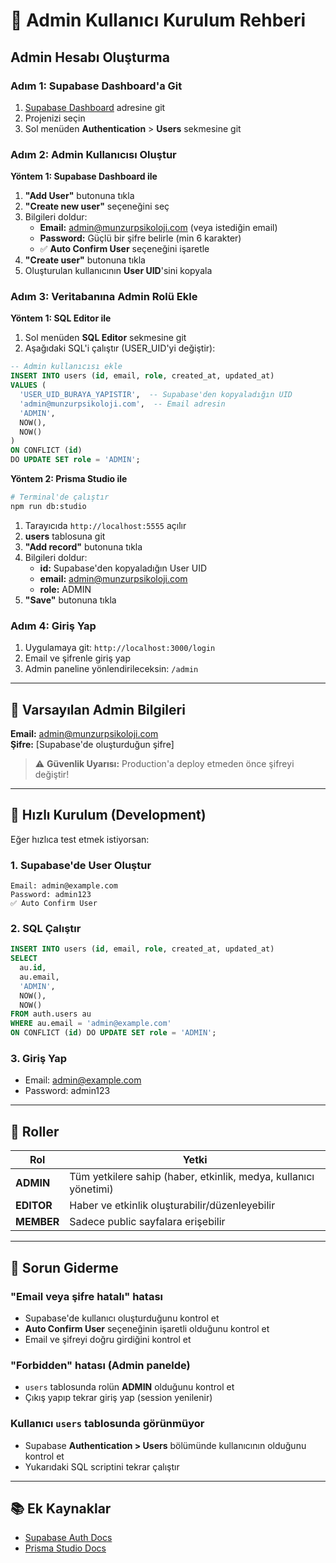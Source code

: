 # 🔐 Admin Kullanıcı Kurulum Rehberi

## Admin Hesabı Oluşturma

### Adım 1: Supabase Dashboard'a Git

1. [Supabase Dashboard](https://supabase.com/dashboard) adresine git
2. Projenizi seçin
3. Sol menüden **Authentication** > **Users** sekmesine git

### Adım 2: Admin Kullanıcısı Oluştur

**Yöntem 1: Supabase Dashboard ile**

1. **"Add User"** butonuna tıkla
2. **"Create new user"** seçeneğini seç
3. Bilgileri doldur:
   - **Email:** admin@munzurpsikoloji.com (veya istediğin email)
   - **Password:** Güçlü bir şifre belirle (min 6 karakter)
   - ✅ **Auto Confirm User** seçeneğini işaretle
4. **"Create user"** butonuna tıkla
5. Oluşturulan kullanıcının **User UID**'sini kopyala

### Adım 3: Veritabanına Admin Rolü Ekle

**Yöntem 1: SQL Editor ile**

1. Sol menüden **SQL Editor** sekmesine git
2. Aşağıdaki SQL'i çalıştır (USER_UID'yi değiştir):

```sql
-- Admin kullanıcısı ekle
INSERT INTO users (id, email, role, created_at, updated_at)
VALUES (
  'USER_UID_BURAYA_YAPISTIR',  -- Supabase'den kopyaladığın UID
  'admin@munzurpsikoloji.com',  -- Email adresin
  'ADMIN',
  NOW(),
  NOW()
)
ON CONFLICT (id) 
DO UPDATE SET role = 'ADMIN';
```

**Yöntem 2: Prisma Studio ile**

```bash
# Terminal'de çalıştır
npm run db:studio
```

1. Tarayıcıda `http://localhost:5555` açılır
2. **users** tablosuna git
3. **"Add record"** butonuna tıkla
4. Bilgileri doldur:
   - **id:** Supabase'den kopyaladığın User UID
   - **email:** admin@munzurpsikoloji.com
   - **role:** ADMIN
5. **"Save"** butonuna tıkla

### Adım 4: Giriş Yap

1. Uygulamaya git: `http://localhost:3000/login`
2. Email ve şifrenle giriş yap
3. Admin paneline yönlendirileceksin: `/admin`

---

## 🔑 Varsayılan Admin Bilgileri

**Email:** admin@munzurpsikoloji.com  
**Şifre:** [Supabase'de oluşturduğun şifre]

> ⚠️ **Güvenlik Uyarısı:** Production'a deploy etmeden önce şifreyi değiştir!

---

## 🚀 Hızlı Kurulum (Development)

Eğer hızlıca test etmek istiyorsan:

### 1. Supabase'de User Oluştur
```
Email: admin@example.com
Password: admin123
✅ Auto Confirm User
```

### 2. SQL Çalıştır
```sql
INSERT INTO users (id, email, role, created_at, updated_at)
SELECT 
  au.id,
  au.email,
  'ADMIN',
  NOW(),
  NOW()
FROM auth.users au
WHERE au.email = 'admin@example.com'
ON CONFLICT (id) DO UPDATE SET role = 'ADMIN';
```

### 3. Giriş Yap
- Email: admin@example.com
- Password: admin123

---

## 📝 Roller

| Rol | Yetki |
|-----|-------|
| **ADMIN** | Tüm yetkilere sahip (haber, etkinlik, medya, kullanıcı yönetimi) |
| **EDITOR** | Haber ve etkinlik oluşturabilir/düzenleyebilir |
| **MEMBER** | Sadece public sayfalara erişebilir |

---

## 🔧 Sorun Giderme

### "Email veya şifre hatalı" hatası
- Supabase'de kullanıcı oluşturduğunu kontrol et
- **Auto Confirm User** seçeneğinin işaretli olduğunu kontrol et
- Email ve şifreyi doğru girdiğini kontrol et

### "Forbidden" hatası (Admin panelde)
- `users` tablosunda rolün **ADMIN** olduğunu kontrol et
- Çıkış yapıp tekrar giriş yap (session yenilenir)

### Kullanıcı `users` tablosunda görünmüyor
- Supabase **Authentication > Users** bölümünde kullanıcının olduğunu kontrol et
- Yukarıdaki SQL scriptini tekrar çalıştır

---

## 📚 Ek Kaynaklar

- [Supabase Auth Docs](https://supabase.com/docs/guides/auth)
- [Prisma Studio Docs](https://www.prisma.io/docs/concepts/components/prisma-studio)

